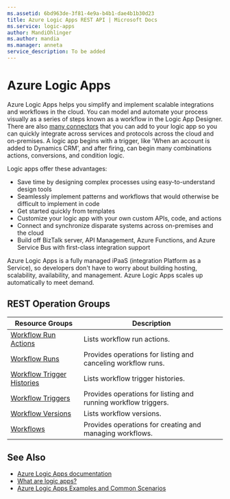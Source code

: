 ```yaml
---
ms.assetid: 6bd963de-3f81-4e9a-b4b1-dae4b1b30d23
title: Azure Logic Apps REST API | Microsoft Docs
ms.service: logic-apps
author: MandiOhlinger
ms.author: mandia
ms.manager: anneta
service_description: To be added
---
```



# Azure Logic Apps

Azure Logic Apps helps you simplify and implement scalable integrations and workflows in the cloud. 
You can model and automate your process visually as a series of steps known as a workflow in the Logic App Designer. 
There are also [many connectors](https://docs.microsoft.com/azure/connectors/apis-list) 
that you can add to your logic app so you can quickly integrate across services 
and protocols across the cloud and on-premises. A logic app begins with a trigger, 
like 'When an account is added to Dynamics CRM', and after firing, 
can begin many combinations actions, conversions, and condition logic.

Logic apps offer these advantages:

- Save time by designing complex processes using easy-to-understand design tools
- Seamlessly implement patterns and workflows that would otherwise be difficult to implement in code
- Get started quickly from templates
- Customize your logic app with your own custom APIs, code, and actions
- Connect and synchronize disparate systems across on-premises and the cloud
- Build off BizTalk server, API Management, Azure Functions, and Azure Service Bus with first-class integration support

Azure Logic Apps is a fully managed iPaaS (integration Platform as a Service), 
so developers don't have to worry about building hosting, scalability, availability, and management. 
Azure Logic Apps scales up automatically to meet demand.

## REST Operation Groups

| Resource Groups                                                                          | Description                                                    |
|------------------------------------------------------------------------------------------|----------------------------------------------------------------|
| [Workflow Run Actions](xref:management.azure.com.logic.workflowrunactions)                 | Lists workflow run actions.                                    |
| [Workflow Runs](xref:management.azure.com.logic.workflowruns)                              | Provides operations for listing and canceling workflow runs.   |
| [Workflow Trigger Histories](xref:management.azure.com.logic.workflowtriggerhistories)     | Lists workflow trigger histories.                              |
| [Workflow Triggers](xref:management.azure.com.logic.workflowtriggers)                      | Provides operations for listing and running workflow triggers. |
| [Workflow Versions](xref:management.azure.com.logic.workflowversions)                      | Lists workflow versions.                                       |
| [Workflows](xref:management.azure.com.logic.workflows)	                                  | Provides operations for creating and managing workflows.       |


## See Also

- [Azure Logic Apps documentation](https://docs.microsoft.com/azure/logic-apps/)
- [What are logic apps?](https://docs.microsoft.com/azure/logic-apps/logic-apps-what-are-logic-apps)
- [Azure Logic Apps Examples and Common Scenarios](https://docs.microsoft.com/azure/logic-apps/logic-apps-examples-and-scenarios)
